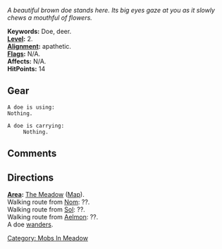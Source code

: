 *A beautiful brown doe stands here. Its big eyes gaze at you as it
slowly chews a mouthful of flowers.*

**Keywords:** Doe, deer.  
**[Level](Level "wikilink"):** 2.  
**[Alignment](Alignment "wikilink"):** apathetic.  
**[Flags](:Category:_Mob_Types "wikilink"):** N/A.  
**Affects:** N/A.  
**HitPoints:** 14

## Gear

`A doe is using:`  
`Nothing.`

`A doe is carrying:`  
`     Nothing.`

## Comments

## Directions

**[Area](:Category:_Areas "wikilink"):** [The
Meadow](:Category:_Meadow "wikilink") ([Map](Meadow_Map "wikilink")).  
Walking route from [Nom](Nom "wikilink"): ??.  
Walking route from [Sol](Sol "wikilink"): ??.  
Walking route from [Aelmon](Aelmon "wikilink"): ??.  
A doe [wanders](Wandering_Mobs "wikilink").  

[Category: Mobs In Meadow](Category:_Mobs_In_Meadow "wikilink")
